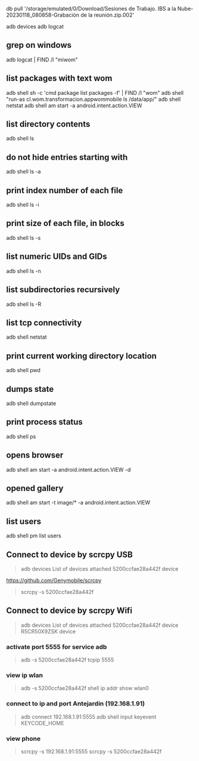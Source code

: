 
db pull '/storage/emulated/0/Download/Sesiones de Trabajo. IBS a la Nube-20230118_080858-Grabación de la reunión.zip.002'



adb devices
adb logcat

## grep on windows
adb logcat | FIND /I "miwom"

## list packages with text wom
adb shell sh -c 'cmd package list packages -f' | FIND /I "wom"
adb shell "run-as cl.wom.transformacion.appwommobile ls /data/app/"
adb shell netstat
adb shell am start -a android.intent.action.VIEW

## list directory contents
adb shell ls


## do not hide entries starting with
adb shell ls -a

## print index number of each file
adb shell ls -i

## print size of each file, in blocks
adb shell ls -s

## list numeric UIDs and GIDs
adb shell ls -n

## list subdirectories recursively
adb shell ls -R

## list tcp connectivity
adb shell netstat

## print current working directory location
adb shell pwd

## dumps state
adb shell dumpstate

## print process status
adb shell ps

## opens browser
adb shell am start -a android.intent.action.VIEW -d

## opened gallery
adb shell am start -t image/* -a android.intent.action.VIEW

## list users
adb shell pm list users

## Connect to device by scrcpy USB
>adb devices
List of devices attached
5200ccfae28a442f        device

https://github.com/Genymobile/scrcpy
>scrcpy -s 5200ccfae28a442f


## Connect to device by scrcpy Wifi
>adb devices
List of devices attached
5200ccfae28a442f	device
R5CR50X9ZSK	device

### activate port 5555 for service adb
>adb -s 5200ccfae28a442f tcpip 5555

### view ip wlan
>adb -s 5200ccfae28a442f shell ip addr show wlan0

### connect to ip and port Antejardin (192.168.1.91)
>adb connect 192.168.1.91:5555
>adb shell input keyevent KEYCODE_HOME

### view phone
>scrcpy -s 192.168.1.91:5555
>scrcpy -s 5200ccfae28a442f